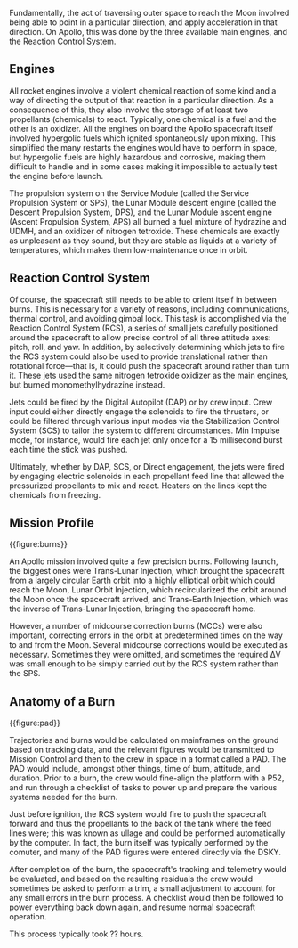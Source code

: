 Fundamentally, the act of traversing outer space to reach the Moon involved being able to point in a particular direction, and apply acceleration in that direction. On Apollo, this was done by the three available main engines, and the Reaction Control System.

Engines
-------

All rocket engines involve a violent chemical reaction of some kind and a way of directing the output of that reaction in a particular direction. As a consequence of this, they also involve the storage of at least two propellants (chemicals) to react. Typically, one chemical is a fuel and the other is an oxidizer. All the engines on board the Apollo spacecraft itself involved hypergolic fuels which ignited spontaneously upon mixing. This simplified the many restarts the engines would have to perform in space, but hypergolic fuels are highly hazardous and corrosive, making them difficult to handle and in some cases making it impossible to actually test the engine before launch.

The propulsion system on the Service Module (called the Service Propulsion System or SPS), the Lunar Module descent engine (called the Descent Propulsion System, DPS), and the Lunar Module ascent engine (Ascent Propulsion System, APS) all burned a fuel mixture of hydrazine and UDMH, and an oxidizer of nitrogen tetroxide. These chemicals are exactly as unpleasant as they sound, but they are stable as liquids at a variety of temperatures, which makes them low-maintenance once in orbit.

Reaction Control System
-----------------------

Of course, the spacecraft still needs to be able to orient itself in between burns. This is necessary for a variety of reasons, including communications, thermal control, and avoiding gimbal lock. This task is accomplished via the Reaction Control System (RCS), a series of small jets carefully positioned around the spacecraft to allow precise control of all three attitude axes: pitch, roll, and yaw. In addition, by selectively determining which jets to fire the RCS system could also be used to provide translational rather than rotational force&mdash;that is, it could push the spacecraft around rather than turn it. These jets used the same nitrogen tetroxide oxidizer as the main engines, but burned monomethylhydrazine instead.

Jets could be fired by the Digital Autopilot (DAP) or by crew input. Crew input could either directly engage the solenoids to fire the thrusters, or could be filtered through various input modes via the Stabilization Control System (SCS) to tailor the system to different circumstances. Min Impulse mode, for instance, would fire each jet only once for a 15 millisecond burst each time the stick was pushed.

Ultimately, whether by DAP, SCS, or Direct engagement, the jets were fired by engaging electric solenoids in each propellant feed line that allowed the pressurized propellants to mix and react. Heaters on the lines kept the chemicals from freezing.

Mission Profile
---------------

{{figure:burns}}

An Apollo mission involved quite a few precision burns. Following launch, the biggest ones were Trans-Lunar Injection, which brought the spacecraft from a largely circular Earth orbit into a highly elliptical orbit which could reach the Moon, Lunar Orbit Injection, which recircularized the orbit around the Moon once the spacecraft arrived, and Trans-Earth Injection, which was the inverse of Trans-Lunar Injection, bringing the spacecraft home.

However, a number of midcourse correction burns (MCCs) were also important, correcting errors in the orbit at predetermined times on the way to and from the Moon. Several midcourse corrections would be executed as necessary. Sometimes they were omitted, and sometimes the required &Delta;V was small enough to be simply carried out by the RCS system rather than the SPS.

Anatomy of a Burn
-----------------

{{figure:pad}}

Trajectories and burns would be calculated on mainframes on the ground based on tracking data, and the relevant figures would be transmitted to Mission Control and then to the crew in space in a format called a PAD. The PAD would include, amongst other things, time of burn, attitude, and duration. Prior to a burn, the crew would fine-align the platform with a P52, and run through a checklist of tasks to power up and prepare the various systems needed for the burn.

Just before ignition, the RCS system would fire to push the spacecraft forward and thus the propellants to the back of the tank where the feed lines were; this was known as ullage and could be performed automatically by the computer. In fact, the burn itself was typically performed by the comuter, and many of the PAD figures were entered directly via the DSKY.

After completion of the burn, the spacecraft's tracking and telemetry would be evaluated, and based on the resulting residuals the crew would sometimes be asked to perform a trim, a small adjustment to account for any small errors in the burn process. A checklist would then be followed to power everything back down again, and resume normal spacecraft operation.

This process typically took ?? hours.

